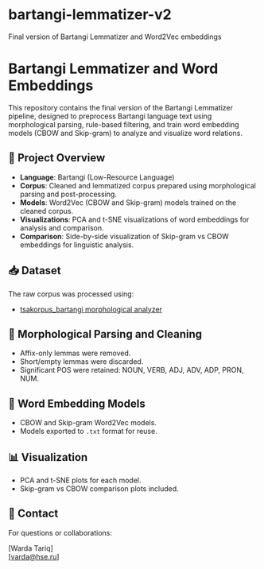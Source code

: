 # bartangi-lemmatizer-v2
Final version of Bartangi Lemmatizer and Word2Vec embeddings
# Bartangi Lemmatizer and Word Embeddings

This repository contains the final version of the Bartangi Lemmatizer pipeline, designed to preprocess Bartangi language text using morphological parsing, rule-based filtering, and train word embedding models (CBOW and Skip-gram) to analyze and visualize word relations.

## 📌 Project Overview

- **Language**: Bartangi (Low-Resource Language)
- **Corpus**: Cleaned and lemmatized corpus prepared using morphological parsing and post-processing.
- **Models**: Word2Vec (CBOW and Skip-gram) models trained on the cleaned corpus.
- **Visualizations**: PCA and t-SNE visualizations of word embeddings for analysis and comparison.
- **Comparison**: Side-by-side visualization of Skip-gram vs CBOW embeddings for linguistic analysis.

## 📥 Dataset

The raw corpus was processed using:

- [tsakorpus_bartangi morphological analyzer](https://github.com/Novokshanov/tsakorpus_bartangi/tree/master)

## 🔧 Morphological Parsing and Cleaning

- Affix-only lemmas were removed.
- Short/empty lemmas were discarded.
- Significant POS were retained: NOUN, VERB, ADJ, ADV, ADP, PRON, NUM.

## 🧠 Word Embedding Models

- CBOW and Skip-gram Word2Vec models.
- Models exported to `.txt` format for reuse.

## 📊 Visualization

- PCA and t-SNE plots for each model.
- Skip-gram vs CBOW comparison plots included.

## 📧 Contact

For questions or collaborations:

[Warda Tariq]  
[varda@hse.ru]

